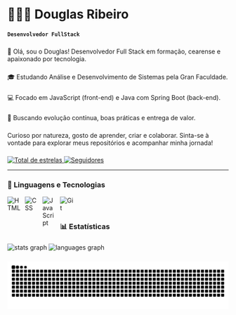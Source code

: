 # 👨🏽‍💻 Douglas Ribeiro

**`Desenvolvedor FullStack`**
###
👋 Olá, sou o Douglas!
Desenvolvedor Full Stack em formação, cearense e apaixonado por tecnologia.
###

🎓 Estudando Análise e Desenvolvimento de Sistemas pela Gran Faculdade.
###
💻 Focado em JavaScript (front-end) e Java com Spring Boot (back-end).
###
🚀 Buscando evolução contínua, boas práticas e entrega de valor.
###

Curioso por natureza, gosto de aprender, criar e colaborar.
Sinta-se à vontade para explorar meus repositórios e acompanhar minha jornada!

###

<p align="left">
    <a href="https://github.com/Douglasrs514?tab=repositories">
        <img 
            alt="Total de estrelas" 
            title="Total de estrelas GitHub" 
            src="https://custom-icon-badges.demolab.com/github/stars/Douglasrs514?color=55960c&style=for-the-badge&labelColor=488207&logo=star&label=estrelas"
        />
    </a>
    <a href="https://github.com/Douglasrs514?tab=following">
        <img 
            alt="Seguidores" 
            title="Me siga no GitHub" 
            src="https://custom-icon-badges.demolab.com/github/followers/Douglasrs514?color=236ad3&labelColor=1155ba&style=for-the-badge&logo=github&label=Seguidores&logoColor=white"
        />
    </a>
</p>

---

### 🤖 Linguagens e Tecnologias

<img 
    align="left" 
    alt="HTML"
    title="HTML" 
    width="30px" 
    style="padding-right: 10px;" 
    src="https://cdn.jsdelivr.net/gh/devicons/devicon@latest/icons/html5/html5-original.svg" 
/>
<img 
    align="left" 
    alt="CSS" 
    title="CSS"
    width="30px" 
    style="padding-right: 10px;" 
    src="https://cdn.jsdelivr.net/gh/devicons/devicon@latest/icons/css3/css3-original.svg" 
/>
<img 
    align="left" 
    alt="JavaScript" 
    title="JavaScript"
    width="30px" 
    style="padding-right: 10px;" 
    src="https://cdn.jsdelivr.net/gh/devicons/devicon@latest/icons/javascript/javascript-original.svg" 
/>
<!--
<img 
    align="left" 
    alt="TypeScript"
    title="TypeScript" 
    width="30px" 
    style="padding-right: 10px;" 
    src="https://cdn.jsdelivr.net/gh/devicons/devicon@latest/icons/typescript/typescript-original.svg" 
/>
<img 
    align="left" 
    alt="React"
    title="React" 
    width="30px" 
    style="padding-right: 10px;" 
    src="https://cdn.jsdelivr.net/gh/devicons/devicon@latest/icons/react/react-original.svg" 
/>
-->
<img 
    align="left" 
    alt="Git" 
    title="Git"
    width="30px" 
    style="padding-right: 10px;" 
    src="https://cdn.jsdelivr.net/gh/devicons/devicon@latest/icons/git/git-original.svg" 
/>

<br/>
<br/>

### 📊 Estatísticas

###

<div align="left">
  <img src="https://github-readme-stats.vercel.app/api?username=Douglasrs514&hide_title=false&hide_rank=false&show_icons=true&include_all_commits=true&count_private=true&disable_animations=false&theme=chartreuse-dark&locale=pt-br&hide_border=false" height="150" alt="stats graph" />
  <img src="https://github-readme-stats.vercel.app/api/top-langs?username=Douglasrs514&locale=pt-br&hide_title=false&layout=compact&card_width=320&langs_count=6&theme=chartreuse-dark&hide_border=false" height="150" alt="languages graph" />
</div>

###

<img 
align="center"
src="https://raw.githubusercontent.com/larissabrezende/larissabrezende/output/snake.svg" alt="Snake animation" />

###
